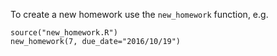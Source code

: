 To create a new homework use the `new_homework` function, e.g.

    source("new_homework.R")
    new_homework(7, due_date="2016/10/19")
